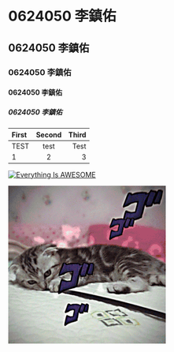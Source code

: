 # 0624050 李鎮佑
## 0624050 李鎮佑
### 0624050 李鎮佑
#### 0624050 李鎮佑
##### 0624050 李鎮佑
|First|Second|Third|
|:----|:----:|----:|
|TEST|test|Test|
|1|2|3|

[![Everything Is AWESOME](https://img.youtube.com/vi/StTqXEQ2l-Y/0.jpg)](https://www.youtube.com/watch?v=StTqXEQ2l-Y "Everything Is AWESOME")


![](oajmvN7.gif	"JOJO CAT")
